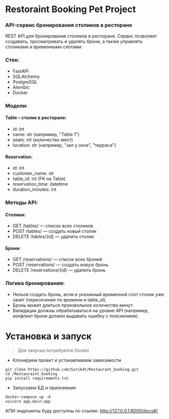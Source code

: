 # Restoraint Booking Pet Project
### API-сервис бронирования столиков в ресторане

REST API для бронирования столиков в ресторане. Сервис позволяет создавать, просматривать и удалять брони, а также управлять столиками и временными слотами.

### Стек:
* FastAPI
* SQLAlchemy
* PostgreSQL
* Alembic
* Docker

###  Модели: 
#### Table – столик в ресторане:
* id: int
* name: str (например, "Table 1")
* seats: int (количество мест)
* location: str (например, "зал у окна", "терраса")

#### Reservation:
* id: int
* customer_name: str
* table_id: int (FK на Table)
* reservation_time: datetime
* duration_minutes: int

### Методы API: 
#### Столики:
* GET /tables/ — список всех столиков
* POST /tables/ — создать новый столик
* DELETE /tables/{id} — удалить столик

#### Брони:
* GET /reservations/ — список всех броней
* POST /reservations/ — создать новую бронь
* DELETE /reservations/{id} — удалить бронь

### Логика бронирования:
* Нельзя создать бронь, если в указанный временной слот столик уже занят (пересечение по времени и table_id).
* Бронь может длиться произвольное количество минут.
* Валидации должны обрабатываться на уровне API (например, конфликт брони должен выдавать ошибку с пояснением).

# Установка и запуск
> Для запуска потребуется Docker
* Клонируем проект и устанавливаем зависимости
```
git clone https://github.com/Surik4t/Restaurant_booking.git
cd /Restauraint_booking
pip install requirements.txt
```
* Запускаем БД и приложение
```
docker-compose up -d
uvicorn app.main:app
```
АПИ-эндпоинты буду доступны по ссылке: http://127.0.0.1:8000/docs#/
